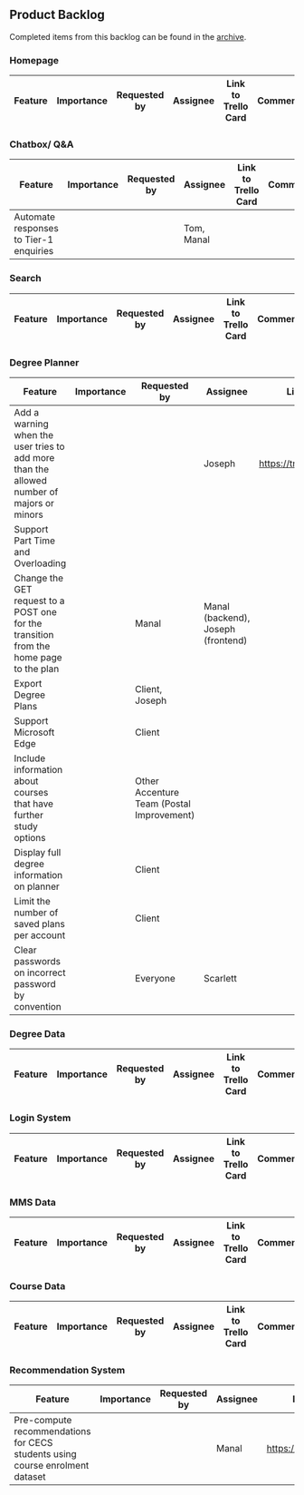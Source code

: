 ## Product Backlog

Completed items from this backlog can be found in the [archive](backlog-archive.md). 

### Homepage

Feature | Importance | Requested by | Assignee | Link to Trello Card | Comments
--- | --- | --- | --- | --- | ---


### Chatbox/ Q&A

Feature | Importance | Requested by | Assignee | Link to Trello Card | Comments
--- | --- | --- | --- | --- | ---
Automate responses to Tier-1 enquiries | | | Tom, Manal | |


### Search

Feature | Importance | Requested by | Assignee | Link to Trello Card | Comments
--- | --- | --- | --- | --- | ---

### Degree Planner

Feature | Importance | Requested by | Assignee | Link to Trello Card | Comments
--- | --- | --- | --- | --- | ---
Add a warning when the user tries to add more than the allowed number of majors or minors | | | Joseph | https://trello.com/c/H5wZmRXZ |
Support Part Time and Overloading | | | | |
Change the GET request to a POST one for the transition from the home page to the plan | | Manal | Manal (backend), Joseph (frontend) | | 
Export Degree Plans | | Client, Joseph | | | 
Support Microsoft Edge | | Client | | | 
Include information about courses that have further study options | | Other Accenture Team (Postal Improvement) | | |
 Display full degree information  on planner | | Client | | |
 Limit  the number of saved plans per account | | Client | | |
 Clear passwords on incorrect password by convention | | Everyone | Scarlett | |



### Degree Data

Feature | Importance | Requested by | Assignee | Link to Trello Card | Comments
--- | --- | --- | --- | --- | ---

### Login System

Feature | Importance | Requested by | Assignee | Link to Trello Card | Comments
--- | --- | --- | --- | --- | ---

### MMS Data

Feature | Importance | Requested by | Assignee | Link to Trello Card | Comments
--- | --- | --- | --- | --- | ---

### Course Data

Feature | Importance | Requested by | Assignee | Link to Trello Card | Comments
--- | --- | --- | --- | --- | ---



### Recommendation System

Feature | Importance | Requested by | Assignee | Link to Trello Card | Comments
--- | --- | --- | --- | --- | ---
Pre-compute recommendations for CECS students using course enrolment dataset | | | Manal | https://trello.com/c/uFH4mRqy | 
